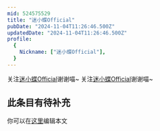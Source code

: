 ```yaml
---
mid: 524575529
title: "迷小蝶Official"
pubDate: "2024-11-04T11:26:46.500Z"
updatedDate: "2024-11-04T11:26:46.500Z"
profile:
  {
    Nickname: ["迷小蝶Official"],
  }
---
```


关注[迷小蝶Official](https://space.bilibili.com/524575529)谢谢喵~ 关注[迷小蝶Official](https://space.bilibili.com/524575529)谢谢喵~

## 此条目有待补充
你可以在[这里](https://github.com/Yuhanawa/VTuber.ICU-Content/edit/master/v/迷小蝶Official/index.md)编辑本文
